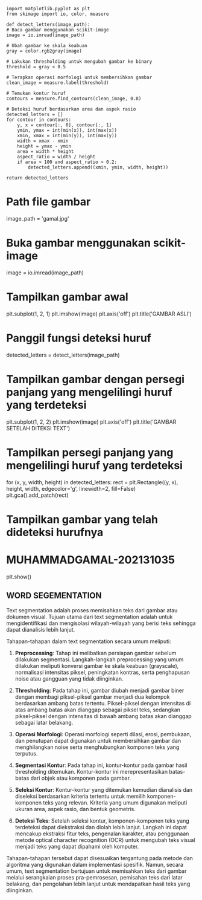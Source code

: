
    import matplotlib.pyplot as plt
    from skimage import io, color, measure
    
    def detect_letters(image_path):
    # Baca gambar menggunakan scikit-image
    image = io.imread(image_path)
    
    # Ubah gambar ke skala keabuan
    gray = color.rgb2gray(image)
    
    # Lakukan thresholding untuk mengubah gambar ke binary
    threshold = gray < 0.5
    
    # Terapkan operasi morfologi untuk membersihkan gambar
    clean_image = measure.label(threshold)
    
    # Temukan kontur huruf
    contours = measure.find_contours(clean_image, 0.8)
    
    # Deteksi huruf berdasarkan area dan aspek rasio
    detected_letters = []
    for contour in contours:
        y, x = contour[:, 0], contour[:, 1]
        ymin, ymax = int(min(x)), int(max(x))
        xmin, xmax = int(min(y)), int(max(y))
        width = xmax - xmin
        height = ymax - ymin
        area = width * height
        aspect_ratio = width / height
        if area > 100 and aspect_ratio > 0.2:
            detected_letters.append((xmin, ymin, width, height))
    
    return detected_letters

# Path file gambar
image_path = 'gamal.jpg'

# Buka gambar menggunakan scikit-image
image = io.imread(image_path)

# Tampilkan gambar awal
plt.subplot(1, 2, 1)
plt.imshow(image)
plt.axis('off')
plt.title('GAMBAR ASLI')

# Panggil fungsi deteksi huruf
detected_letters = detect_letters(image_path)

# Tampilkan gambar dengan persegi panjang yang mengelilingi huruf yang terdeteksi
plt.subplot(1, 2, 2)
plt.imshow(image)
plt.axis('off')
plt.title('GAMBAR SETELAH DITEKSI TEXT')

# Tampilkan persegi panjang yang mengelilingi huruf yang terdeteksi
for (x, y, width, height) in detected_letters:
    rect = plt.Rectangle((y, x), height, width, edgecolor='g', linewidth=2, fill=False)
    plt.gca().add_patch(rect)

# Tampilkan gambar yang telah dideteksi hurufnya
# MUHAMMADGAMAL-202131035
plt.show()

## WORD SEGEMENTATION 

Text segmentation adalah proses memisahkan teks dari gambar atau dokumen visual. Tujuan utama dari text segmentation adalah untuk mengidentifikasi dan mengisolasi wilayah-wilayah yang berisi teks sehingga dapat dianalisis lebih lanjut. 

Tahapan-tahapan dalam text segmentation secara umum meliputi:

1. **Preprocessing**: Tahap ini melibatkan persiapan gambar sebelum dilakukan segmentasi. Langkah-langkah preprocessing yang umum dilakukan meliputi konversi gambar ke skala keabuan (grayscale), normalisasi intensitas piksel, peningkatan kontras, serta penghapusan noise atau gangguan yang tidak diinginkan.

2. **Thresholding**: Pada tahap ini, gambar diubah menjadi gambar biner dengan membagi piksel-piksel gambar menjadi dua kelompok berdasarkan ambang batas tertentu. Piksel-piksel dengan intensitas di atas ambang batas akan dianggap sebagai piksel teks, sedangkan piksel-piksel dengan intensitas di bawah ambang batas akan dianggap sebagai latar belakang.

3. **Operasi Morfologi**: Operasi morfologi seperti dilasi, erosi, pembukaan, dan penutupan dapat digunakan untuk membersihkan gambar dan menghilangkan noise serta menghubungkan komponen teks yang terputus.

4. **Segmentasi Kontur**: Pada tahap ini, kontur-kontur pada gambar hasil thresholding ditemukan. Kontur-kontur ini merepresentasikan batas-batas dari objek atau komponen pada gambar.

5. **Seleksi Kontur**: Kontur-kontur yang ditemukan kemudian dianalisis dan diseleksi berdasarkan kriteria tertentu untuk memilih komponen-komponen teks yang relevan. Kriteria yang umum digunakan meliputi ukuran area, aspek rasio, dan bentuk geometris.

6. **Deteksi Teks**: Setelah seleksi kontur, komponen-komponen teks yang terdeteksi dapat diekstraksi dan diolah lebih lanjut. Langkah ini dapat mencakup ekstraksi fitur teks, pengenalan karakter, atau penggunaan metode optical character recognition (OCR) untuk mengubah teks visual menjadi teks yang dapat dipahami oleh komputer.

Tahapan-tahapan tersebut dapat disesuaikan tergantung pada metode dan algoritma yang digunakan dalam implementasi spesifik. Namun, secara umum, text segmentation bertujuan untuk memisahkan teks dari gambar melalui serangkaian proses pra-pemrosesan, pemisahan teks dari latar belakang, dan pengolahan lebih lanjut untuk mendapatkan hasil teks yang diinginkan.
